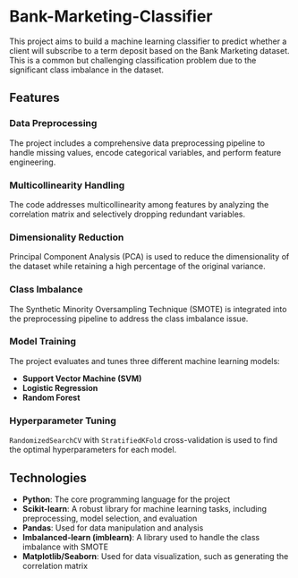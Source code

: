 # Bank-Marketing-Classifier

This project aims to build a machine learning classifier to predict whether a client will subscribe to a term deposit based on the Bank Marketing dataset. This is a common but challenging classification problem due to the significant class imbalance in the dataset.

## Features

### Data Preprocessing
The project includes a comprehensive data preprocessing pipeline to handle missing values, encode categorical variables, and perform feature engineering.

### Multicollinearity Handling
The code addresses multicollinearity among features by analyzing the correlation matrix and selectively dropping redundant variables.

### Dimensionality Reduction
Principal Component Analysis (PCA) is used to reduce the dimensionality of the dataset while retaining a high percentage of the original variance.

### Class Imbalance
The Synthetic Minority Oversampling Technique (SMOTE) is integrated into the preprocessing pipeline to address the class imbalance issue.

### Model Training
The project evaluates and tunes three different machine learning models:

- **Support Vector Machine (SVM)**
- **Logistic Regression**
- **Random Forest**

### Hyperparameter Tuning
`RandomizedSearchCV` with `StratifiedKFold` cross-validation is used to find the optimal hyperparameters for each model.

## Technologies

- **Python**: The core programming language for the project
- **Scikit-learn**: A robust library for machine learning tasks, including preprocessing, model selection, and evaluation
- **Pandas**: Used for data manipulation and analysis
- **Imbalanced-learn (imblearn)**: A library used to handle the class imbalance with SMOTE
- **Matplotlib/Seaborn**: Used for data visualization, such as generating the correlation matrix
